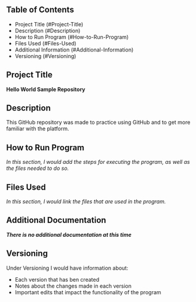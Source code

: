 ## Table of Contents

* Project Title (#Project-Title)
* Description (#Description)
* How to Run Program (#How-to-Run-Program)
* Files Used (#Files-Used)
* Additional Information (#Additional-Information)
* Versioning (#Versioning)

## Project Title

**Hello World Sample Repository**

## Description

This GitHub repository was made to practice using GitHub and to get more familiar with the platform.

## How to Run Program

*In this section, I would add the steps for executing the program, as well as the files needed to do so.*

## Files Used

*In this section, I would link the files that are used in the program.*

## Additional Documentation

***There is no additional documentation at this time***

## Versioning

Under Versioning I would have information about:
- Each version that has ben created
- Notes about the changes made in each version
- Important edits that impact the functionality of the program

